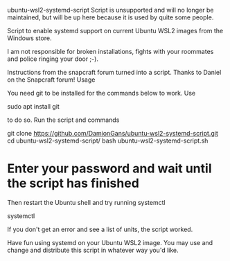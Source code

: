 ubuntu-wsl2-systemd-script
Script is unsupported and will no longer be maintained, but will be up here because it is used by quite some people.

Script to enable systemd support on current Ubuntu WSL2 images from the Windows store.

I am not responsible for broken installations, fights with your roommates and police ringing your door ;-).

Instructions from the snapcraft forum turned into a script. Thanks to Daniel on the Snapcraft forum!
Usage

You need git to be installed for the commands below to work. Use

sudo apt install git

to do so.
Run the script and commands

git clone https://github.com/DamionGans/ubuntu-wsl2-systemd-script.git
cd ubuntu-wsl2-systemd-script/
bash ubuntu-wsl2-systemd-script.sh
# Enter your password and wait until the script has finished

Then restart the Ubuntu shell and try running systemctl

systemctl

If you don't get an error and see a list of units, the script worked.

Have fun using systemd on your Ubuntu WSL2 image. You may use and change and distribute this script in whatever way you'd like.
